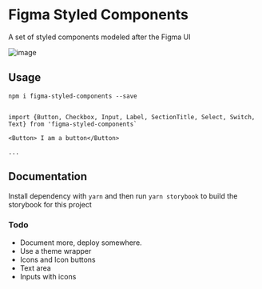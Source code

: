 # Figma Styled Components
A set of styled components modeled after the Figma UI

![image](https://user-images.githubusercontent.com/170681/62256697-2b65f500-b3b7-11e9-9937-7673ab072c84.png)

## Usage

```npm i figma-styled-components --save```

```

import {Button, Checkbox, Input, Label, SectionTitle, Select, Switch, Text} from 'figma-styled-components`

<Button> I am a button</Button>

...

```

## Documentation
Install dependency with `yarn` and then run `yarn storybook` to build the storybook for this project


### Todo
* Document more, deploy somewhere.
* Use a theme wrapper
* Icons and Icon buttons
* Text area
* Inputs with icons
